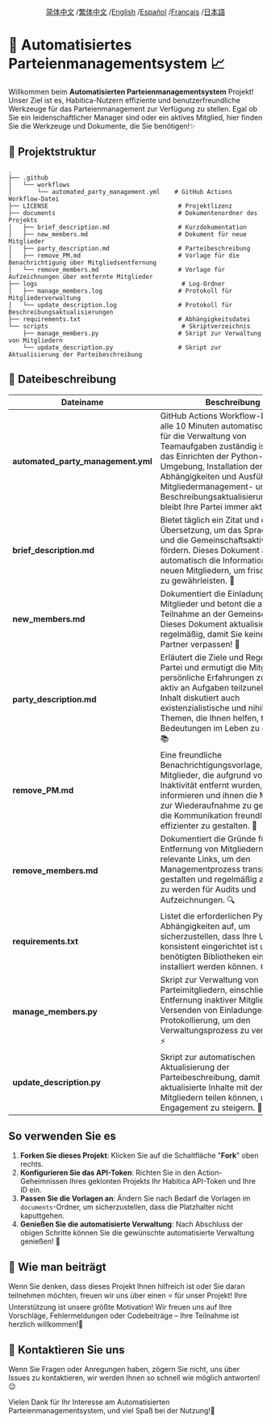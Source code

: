 <div align="center">

[简体中文](/README.md) /[繁体中文](/README/README_zh-TW.md) /[English](/README/README_en.md) /[Español](/README/README_es.md) /[Français](/README/README_fr.md) /[日本語](/README/README_ja.md)

</div>

# 🎉 Automatisiertes Parteienmanagementsystem 📈

Willkommen beim **Automatisierten Parteienmanagementsystem** Projekt! Unser Ziel ist es, Habitica-Nutzern effiziente und benutzerfreundliche Werkzeuge für das Parteienmanagement zur Verfügung zu stellen. Egal ob Sie ein leidenschaftlicher Manager sind oder ein aktives Mitglied, hier finden Sie die Werkzeuge und Dokumente, die Sie benötigen!✨

## 🚀 Projektstruktur

```
.
├── .github
│   └── workflows
│       └── automated_party_management.yml    # GitHub Actions Workflow-Datei
├── LICENSE                                    # Projektlizenz
├── documents                                  # Dokumentenordner des Projekts
│   ├── brief_description.md                   # Kurzdokumentation 
│   ├── new_members.md                         # Dokument für neue Mitglieder 
│   ├── party_description.md                   # Parteibeschreibung 
│   ├── remove_PM.md                           # Vorlage für die Benachrichtigung über Mitgliedsentfernung 
│   └── remove_members.md                      # Vorlage für Aufzeichnungen über entfernte Mitglieder 
├── logs                                        # Log-Ordner
│   ├── manage_members.log                     # Protokoll für Mitgliederverwaltung
│   └── update_description.log                 # Protokoll für Beschreibungsaktualisierungen
├── requirements.txt                           # Abhängigkeitsdatei 
└── scripts                                     # Skriptverzeichnis
    ├── manage_members.py                      # Skript zur Verwaltung von Mitgliedern 
    └── update_description.py                  # Skript zur Aktualisierung der Parteibeschreibung 
```

## 📄 Dateibeschreibung

| Dateiname                                 | Beschreibung                                                 |
|---------------------------------------|------------------------------------------------------------|
| **automated_party_management.yml**    | GitHub Actions Workflow-Datei, die alle 10 Minuten automatisch läuft und für die Verwaltung von Teamaufgaben zuständig ist. Durch das Einrichten der Python-Umgebung, Installation der Abhängigkeiten und Ausführung von Mitgliedermanagement- und Beschreibungsaktualisierungsskripten bleibt Ihre Partei immer aktiv! 🎯 |
| **brief_description.md**              | Bietet täglich ein Zitat und dessen Übersetzung, um das Sprachenlernen und die Gemeinschaftsaktivitäten zu fördern. Dieses Dokument aktualisiert automatisch die Informationen zu neuen Mitgliedern, um frische Inhalte zu gewährleisten. 🌱 |
| **new_members.md**                    | Dokumentiert die Einladungen neuer Mitglieder und betont die aktive Teilnahme an der Gemeinschaft. Dieses Dokument aktualisiert sich regelmäßig, damit Sie keine neuen Partner verpassen! 👥 |
| **party_description.md**              | Erläutert die Ziele und Regeln der Partei und ermutigt die Mitglieder, persönliche Erfahrungen zu teilen und aktiv an Aufgaben teilzunehmen. Der Inhalt diskutiert auch existenzialistische und nihilistische Themen, die Ihnen helfen, tiefere Bedeutungen im Leben zu erkunden. 📚 |
| **remove_PM.md**                      | Eine freundliche Benachrichtigungsvorlage, um Mitglieder, die aufgrund von Inaktivität entfernt wurden, zu informieren und ihnen die Möglichkeit zur Wiederaufnahme zu geben, um die Kommunikation freundlicher und effizienter zu gestalten. 🤝 |
| **remove_members.md**                 | Dokumentiert die Gründe für die Entfernung von Mitgliedern sowie relevante Links, um den Managementprozess transparent zu gestalten und regelmäßig aktualisiert zu werden für Audits und Aufzeichnungen. 🔍 |
| **requirements.txt**                  | Listet die erforderlichen Python-Abhängigkeiten auf, um sicherzustellen, dass Ihre Umgebung konsistent eingerichtet ist und die benötigten Bibliotheken einfach installiert werden können. ⚙️ |
| **manage_members.py**                 | Skript zur Verwaltung von Parteimitgliedern, einschließlich der Entfernung inaktiver Mitglieder, dem Versenden von Einladungen und Protokollierung, um den Verwaltungsprozess zu vereinfachen. ⚡️ |
| **update_description.py**             | Skript zur automatischen Aktualisierung der Parteibeschreibung, damit Sie täglich aktualisierte Inhalte mit den Mitgliedern teilen können, um das Engagement zu steigern. 🌟 |

## So verwenden Sie es

1. **Forken Sie dieses Projekt**: Klicken Sie auf die Schaltfläche "**Fork**" oben rechts.
2. **Konfigurieren Sie das API-Token**: Richten Sie in den Action-Geheimnissen Ihres geklonten Projekts Ihr Habitica API-Token und Ihre ID ein.
3. **Passen Sie die Vorlagen an**: Ändern Sie nach Bedarf die Vorlagen im `documents`-Ordner, um sicherzustellen, dass die Platzhalter nicht kaputtgehen.
4. **Genießen Sie die automatisierte Verwaltung**: Nach Abschluss der obigen Schritte können Sie die gewünschte automatisierte Verwaltung genießen! 🚀

## 🌟 Wie man beiträgt

Wenn Sie denken, dass dieses Projekt Ihnen hilfreich ist oder Sie daran teilnehmen möchten, freuen wir uns über einen ⭐️ für unser Projekt! Ihre Unterstützung ist unsere größte Motivation! Wir freuen uns auf Ihre Vorschläge, Fehlermeldungen oder Codebeiträge – Ihre Teilnahme ist herzlich willkommen!💪

## 📧 Kontaktieren Sie uns

Wenn Sie Fragen oder Anregungen haben, zögern Sie nicht, uns über Issues zu kontaktieren, wir werden Ihnen so schnell wie möglich antworten!😉

Vielen Dank für Ihr Interesse am Automatisierten Parteienmanagementsystem, und viel Spaß bei der Nutzung!🎉